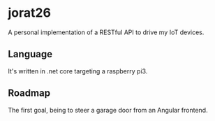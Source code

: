 # jorat26
A personal implementation of a RESTful API to drive my IoT devices.

## Language
It's written in .net core targeting a raspberry pi3.

## Roadmap
The first goal, being to steer a garage door from an Angular frontend.
